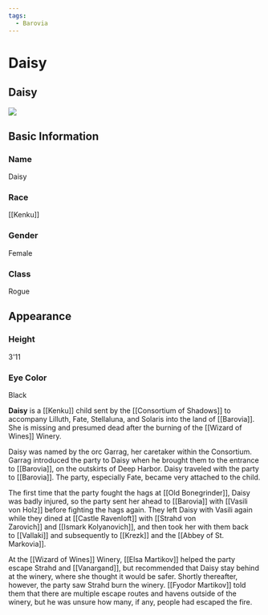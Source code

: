 ```yaml
---
tags:
  - Barovia
---
```

# Daisy


## Daisy

[![](https://static.wikia.nocookie.net/alberons-mistake/images/d/d4/Daisy.jpg/revision/latest?cb=20190924141931)](https://static.wikia.nocookie.net/alberons-mistake/images/d/d4/Daisy.jpg/revision/latest?cb=20190924141931)

## Basic Information

### Name

Daisy

### Race

[[Kenku]]

### Gender

Female

### Class

Rogue

## Appearance

### Height

3'11

### Eye Color

Black

**Daisy** is a [[Kenku]] child sent by the [[Consortium of Shadows]] to accompany Lilluth, Fate, Stellaluna, and Solaris into the land of [[Barovia]]. She is missing and presumed dead after the burning of the [[Wizard of Wines]] Winery.

Daisy was named by the orc Garrag, her caretaker within the Consortium. Garrag introduced the party to Daisy when he brought them to the entrance to [[Barovia]], on the outskirts of Deep Harbor. Daisy traveled with the party to [[Barovia]]. The party, especially Fate, became very attached to the child.

The first time that the party fought the hags at [[Old Bonegrinder]], Daisy was badly injured, so the party sent her ahead to [[Barovia]] with [[Vasili von Holz]] before fighting the hags again. They left Daisy with Vasili again while they dined at [[Castle Ravenloft]] with [[Strahd von Zarovich]] and [[Ismark Kolyanovich]], and then took her with them back to [[Vallaki]] and subsequently to [[Krezk]] and the [[Abbey of St. Markovia]].

At the [[Wizard of Wines]] Winery, [[Elsa Martikov]] helped the party escape Strahd and [[Vanargand]], but recommended that Daisy stay behind at the winery, where she thought it would be safer. Shortly thereafter, however, the party saw Strahd burn the winery. [[Fyodor Martikov]] told them that there are multiple escape routes and havens outside of the winery, but he was unsure how many, if any, people had escaped the fire.



